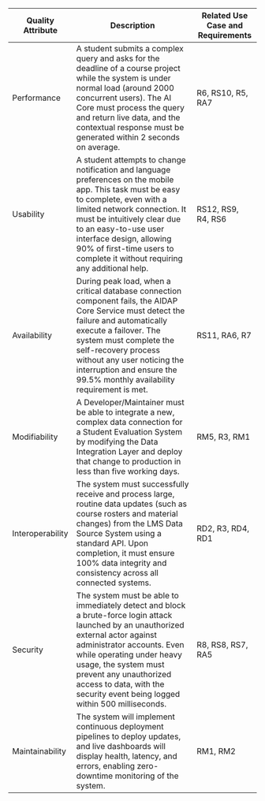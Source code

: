 | Quality Attribute | Description | Related Use Case and Requirements |
|---|---|---|
| Performance | A student submits a complex query and asks for the deadline of a course project while the system is under normal load (around 2000 concurrent users). The AI Core must process the query and return live data, and the contextual response must be generated within 2 seconds on average.  | R6, RS10, R5, RA7 |
| Usability | A student attempts to change notification and language preferences on the mobile app. This task must be easy to complete, even with a limited network connection. It must be intuitively clear due to an easy-to-use user interface design, allowing 90% of first-time users to complete it without requiring any additional help. | RS12, RS9, R4, RS6 |
| Availability | During peak load, when a critical database connection component fails, the AIDAP Core Service must detect the failure and automatically execute a failover. The system must complete the self-recovery process without any user noticing the interruption and ensure the 99.5% monthly availability requirement is met. | RS11, RA6, R7 |
| Modifiability | A Developer/Maintainer must be able to integrate a new, complex data connection for a Student Evaluation System by modifying the Data Integration Layer and deploy that change to production in less than five working days. | RM5, R3, RM1 |
| Interoperability | The system must successfully receive and process large, routine data updates (such as course rosters and material changes) from the LMS Data Source System using a standard API. Upon completion, it must ensure 100% data integrity and consistency across all connected systems. | RD2, R3, RD4,  RD1 |
| Security | The system must be able to immediately detect and block a brute-force login attack launched by an unauthorized external actor against administrator accounts. Even while operating under heavy usage, the system must prevent any unauthorized access to data, with the security event being logged within 500 milliseconds. | R8, RS8, RS7, RA5 |
| Maintainability | The system will implement continuous deployment pipelines to deploy updates, and live dashboards will display health, latency, and errors, enabling zero-downtime monitoring of the system. | RM1, RM2 |

